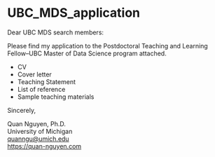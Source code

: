 # UBC_MDS_application
Dear UBC MDS search members:

Please find my application to the Postdoctoral Teaching and Learning Fellow–UBC Master of Data Science program attached.
* CV
* Cover letter
* Teaching Statement
* List of reference
* Sample teaching materials

Sincerely,
 
Quan Nguyen, Ph.D.  
University of Michigan  
quanngu@umich.edu  
https://quan-nguyen.com  

